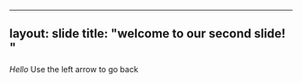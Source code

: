 ---
layout: slide
title: "welcome to our second slide! "
----
*Hello*
Use the left arrow to go back
